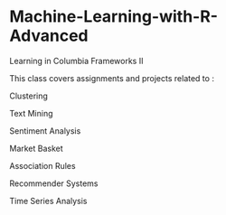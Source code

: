# Machine-Learning-with-R-Advanced
Learning in Columbia Frameworks II

This class covers assignments and projects related to :

Clustering

Text Mining

Sentiment Analysis

Market Basket

Association Rules

Recommender Systems

Time Series Analysis
